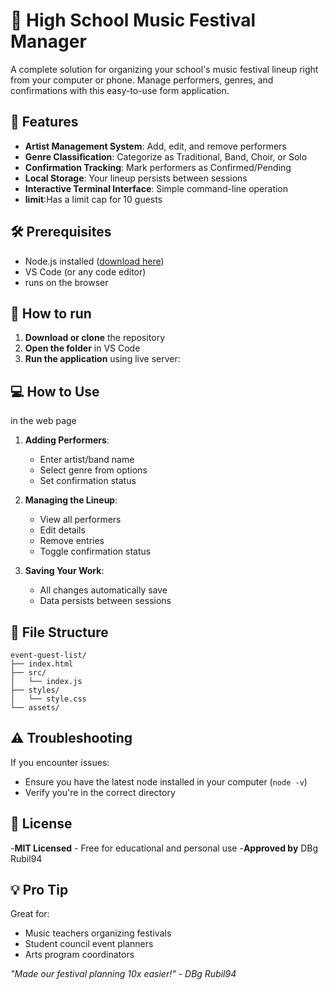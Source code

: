 # 🎵 High School Music Festival Manager 

A complete solution for organizing your school's music festival lineup right from your computer or phone. Manage performers, genres, and confirmations with this easy-to-use form application.

## 🎤 Features

- **Artist Management System**: Add, edit, and remove performers
- **Genre Classification**: Categorize as Traditional, Band, Choir, or Solo
- **Confirmation Tracking**: Mark performers as Confirmed/Pending
- **Local Storage**: Your lineup persists between sessions
- **Interactive Terminal Interface**: Simple command-line operation
- **limit**:Has a limit cap for 10 guests
## 🛠️ Prerequisites

- Node.js installed ([download here](https://nodejs.org/))
- VS Code (or any code editor)
- runs on the browser

## 🚀 How to run

1. **Download or clone** the repository
2. **Open the folder** in VS Code
3. **Run the application** using live server:


## 💻 How to Use
in the web page
1. **Adding Performers**:
   - Enter artist/band name
   - Select genre from options
   - Set confirmation status

2. **Managing the Lineup**:
   - View all performers
   - Edit details
   - Remove entries
   - Toggle confirmation status

3. **Saving Your Work**:
   - All changes automatically save
   - Data persists between sessions

## 📂 File Structure

```
event-guest-list/
├── index.html
├── src/
│   └── index.js
├── styles/
│   └── style.css
└── assets/

```

## ⚠️ Troubleshooting

If you encounter issues:
- Ensure you have the latest node installed in your computer (`node -v`)
- Verify you're in the correct directory

## 📜 License

-**MIT Licensed** - Free for educational and personal use
-**Approved by** DBg  Rubil94

## 💡 Pro Tip

Great for:
- Music teachers organizing festivals
- Student council event planners
- Arts program coordinators

*"Made our festival planning 10x easier!" - DBg Rubil94*
